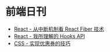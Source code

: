# 前端日刊

* [React - 从中断机制看 React Fiber 技术](https://jelly.jd.com/article/603d96596d84e3013e885482)
* [React - 我所理解的 Hooks API](https://mp.weixin.qq.com/s/_AKjxHYRzplh5CmUXmmL8g)
* [CSS - 实现优惠券的技巧](https://mp.weixin.qq.com/s/zechRBhpYy48smFQKvtb0g)

